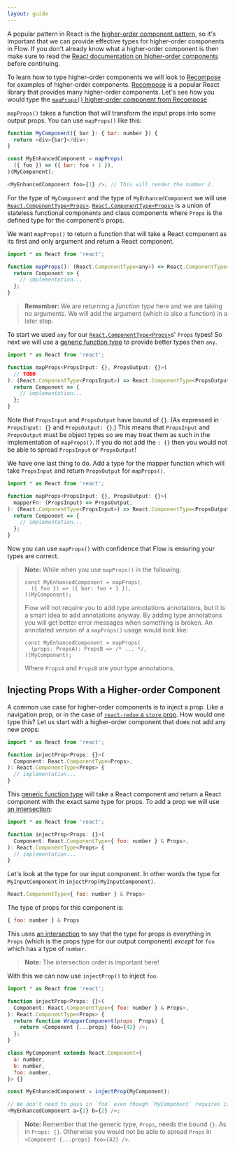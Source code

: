 ```yaml
---
layout: guide
---
```


A popular pattern in React is the [higher-order component pattern][], so it's
important that we can provide effective types for higher-order components in
Flow. If you don't already know what a higher-order component is then make sure
to read the [React documentation on higher-order components][] before
continuing.

[higher-order component pattern]: https://facebook.github.io/react/docs/higher-order-components.html
[React documentation on higher-order components]: https://facebook.github.io/react/docs/higher-order-components.html

To learn how to type higher-order components we will look to [Recompose][] for
examples of higher-order components. [Recompose][] is a popular React library
that provides many higher-order components. Let's see how you would type the
[`mapProps()` higher-order component from Recompose][].

[Recompose]: https://github.com/acdlite/recompose
[`mapProps()` higher-order component from Recompose]: https://github.com/acdlite/recompose/blob/0ff7cf36f35e97dbd422a6924c7e7eddd47d0d34/docs/API.md#mapprops

`mapProps()` takes a function that will transform the input props into some
output props. You can use `mapProps()` like this:

```js
function MyComponent({ bar }: { bar: number }) {
  return <div>{bar}</div>;
}

const MyEnhancedComponent = mapProps(
  ({ foo }) => ({ bar: foo + 1 }),
)(MyComponent);

<MyEnhancedComponent foo={1} />; // This will render the number 2.
```

For the type of `MyComponent` and the type of `MyEnhancedComponent` we will use
[`React.ComponentType<Props>`](../types/#toc-react-componenttype).
[`React.ComponentType<Props>`](../types/#toc-react-componenttype) is a union of
stateless functional components and class components where `Props` is the
defined type for the component's props.

We want `mapProps()` to return a function that will take a React component as
its first and only argument and return a React component.

```js
import * as React from 'react';

function mapProps(): (React.ComponentType<any>) => React.ComponentType<any> {
  return Component => {
    // implementation...
  };
}
```

> **Remember:** We are returning a *function type* here and we are taking no
> arguments. We will add the argument (which is also a function) in a later
> step.

To start we used `any` for our
[`React.ComponentType<Props>`](../types/#toc-react-componenttype)s' `Props` types! So
next we will use a [generic function type](../../types/generics/) to provide
better types then `any`.

```js
import * as React from 'react';

function mapProps<PropsInput: {}, PropsOutput: {}>(
  // TODO
): (React.ComponentType<PropsInput>) => React.ComponentType<PropsOutput> {
  return Component => {
    // implementation...
  };
}
```

Note that `PropsInput` and `PropsOutput` have bound of `{}`. (As expressed in
`PropsInput: {}` and `PropsOutput: {}`.) This means that `PropsInput` and
`PropsOutput` must be object types so we may treat them as such in the
implementation of `mapProps()`. If you do not add the `: {}` then you would not
be able to spread `PropsInput` or `PropsOutput`!

We have one last thing to do. Add a type for the mapper function which will take
`PropsInput` and return `PropsOutput` for `mapProps()`.

```js
import * as React from 'react';

function mapProps<PropsInput: {}, PropsOutput: {}>(
  mapperFn: (PropsInput) => PropsOutput,
): (React.ComponentType<PropsInput>) => React.ComponentType<PropsOutput> {
  return Component => {
    // implementation...
  };
}
```

Now you can use `mapProps()` with confidence that Flow is ensuring your types
are correct.

> **Note:** While when you use `mapProps()` in the following:
>
> ```
> const MyEnhancedComponent = mapProps(
>   ({ foo }) => ({ bar: foo + 1 }),
> )(MyComponent);
> ```
>
> Flow will not require you to add type annotations annotations, but it is a
> smart idea to add annotations anyway. By adding type annotations you will get
> better error messages when something is broken. An annotated version of a
> `mapProps()` usage would look like:
>
> ```
> const MyEnhancedComponent = mapProps(
>   (props: PropsA): PropsB => /* ... */,
> )(MyComponent);
> ```
>
> Where `PropsA` and `PropsB` are your type annotations.

## Injecting Props With a Higher-order Component <a class="toc" id="toc-injecting-props-with-a-higher-order-component" href="#toc-injecting-props-with-a-higher-order-component"></a>

A common use case for higher-order components is to inject a prop. Like
a navigation prop, or in the case of [`react-redux` a `store` prop][]. How would
one type this? Let us start with a higher-order component that does not add any
new props:

[`react-redux` a `store` prop]: https://github.com/reactjs/react-redux/blob/master/docs/api.md#connectmapstatetoprops-mapdispatchtoprops-mergeprops-options

```js
import * as React from 'react';

function injectProp<Props: {}>(
  Component: React.ComponentType<Props>,
): React.ComponentType<Props> {
  // implementation...
}
```

This [generic function type](../../types/generics/) will take a React component
and return a React component with the exact same type for props. To add a
prop we will use [an intersection](../../types/intersections/):

```js
import * as React from 'react';

function injectProp<Props: {}>(
  Component: React.ComponentType<{ foo: number } & Props>,
): React.ComponentType<Props> {
  // implementation...
}
```

Let's look at the type for our input component. In other words the type for
`MyInputComponent` in `injectProp(MyInputComponent)`.

```js
React.ComponentType<{ foo: number } & Props>
```

The type of props for this component is:

```js
{ foo: number } & Props
```

This uses [an intersection](../../types/intersection/) to say that the type for
props is everything in `Props` (which is the props type for our output
component) *except* for `foo` which has a type of `number`.

> **Note:** The intersection order is important here!

With this we can now use `injectProp()` to inject `foo`.

```js
import * as React from 'react';

function injectProp<Props: {}>(
  Component: React.ComponentType<{ foo: number } & Props>,
): React.ComponentType<Props> {
  return function WrapperComponent(props: Props) {
    return <Component {...props} foo={42} />;
  };
}

class MyComponent extends React.Component<{
  a: number,
  b: number,
  foo: number,
}> {}

const MyEnhancedComponent = injectProp(MyComponent);

// We don't need to pass in `foo` even though `MyComponent` requires it.
<MyEnhancedComponent a={1} b={2} />;
```

> **Note:** Remember that the generic type, `Props`, needs the bound `{}`. As in
> `Props: {}`. Otherwise you would not be able to spread `Props` in
> `<Component {...props} foo={42} />`.
